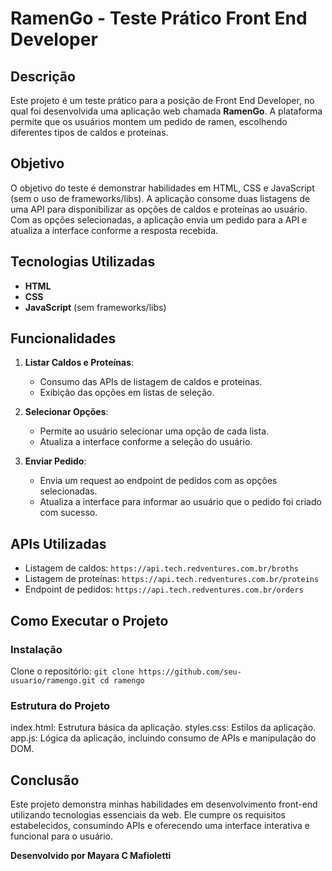 # RamenGo - Teste Prático Front End Developer

## Descrição

Este projeto é um teste prático para a posição de Front End Developer, no qual foi desenvolvida uma aplicação web chamada **RamenGo**. A plataforma permite que os usuários montem um pedido de ramen, escolhendo diferentes tipos de caldos e proteínas.

## Objetivo

O objetivo do teste é demonstrar habilidades em HTML, CSS e JavaScript (sem o uso de frameworks/libs). A aplicação consome duas listagens de uma API para disponibilizar as opções de caldos e proteínas ao usuário. Com as opções selecionadas, a aplicação envia um pedido para a API e atualiza a interface conforme a resposta recebida.

## Tecnologias Utilizadas

- **HTML**
- **CSS**
- **JavaScript** (sem frameworks/libs)

## Funcionalidades

1. **Listar Caldos e Proteínas**:
   - Consumo das APIs de listagem de caldos e proteínas.
   - Exibição das opções em listas de seleção.

2. **Selecionar Opções**:
   - Permite ao usuário selecionar uma opção de cada lista.
   - Atualiza a interface conforme a seleção do usuário.

3. **Enviar Pedido**:
   - Envia um request ao endpoint de pedidos com as opções selecionadas.
   - Atualiza a interface para informar ao usuário que o pedido foi criado com sucesso.

## APIs Utilizadas

- Listagem de caldos: `https://api.tech.redventures.com.br/broths`
- Listagem de proteínas: `https://api.tech.redventures.com.br/proteins`
- Endpoint de pedidos: `https://api.tech.redventures.com.br/orders`

## Como Executar o Projeto

### Instalação
Clone o repositório:
   `git clone https://github.com/seu-usuario/ramengo.git
   cd ramengo`

### Estrutura do Projeto
index.html: Estrutura básica da aplicação.
styles.css: Estilos da aplicação.
app.js: Lógica da aplicação, incluindo consumo de APIs e manipulação do DOM.

## Conclusão

Este projeto demonstra minhas habilidades em desenvolvimento front-end utilizando tecnologias essenciais da web. Ele cumpre os requisitos estabelecidos, consumindo APIs e oferecendo uma interface interativa e funcional para o usuário.

**Desenvolvido por Mayara C Mafioletti**
